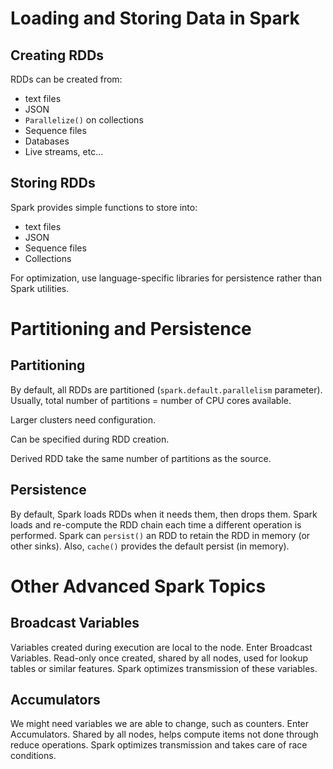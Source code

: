 # Loading and Storing Data in Spark

## Creating RDDs

RDDs can be created from:

- text files
- JSON
- `Parallelize()` on collections
- Sequence files
- Databases
- Live streams, etc...

## Storing RDDs

Spark provides simple functions to store into:

- text files
- JSON
- Sequence files
- Collections

For optimization, use language-specific libraries for persistence rather than Spark utilities.

# Partitioning and Persistence

## Partitioning

By default, all RDDs are partitioned (`spark.default.parallelism` parameter). Usually, total number of partitions = number of CPU cores available. 

Larger clusters need configuration.

Can be specified during RDD creation. 

Derived RDD take the same number of partitions as the source.

## Persistence

By default, Spark loads RDDs when it needs them, then drops them. Spark loads and re-compute the RDD chain each time a different operation is performed. Spark can `persist()` an RDD to retain the RDD in memory (or other sinks). Also, `cache()` provides the default persist (in memory).

# Other Advanced Spark Topics

## Broadcast Variables

Variables created during execution are local to the node. Enter Broadcast Variables. Read-only once created, shared by all nodes, used for lookup tables or similar features. Spark optimizes transmission of these variables.

## Accumulators

We might need variables we are able to change, such as counters. Enter Accumulators. Shared by all nodes, helps compute items not done through reduce operations. Spark optimizes transmission and takes care of race conditions.

